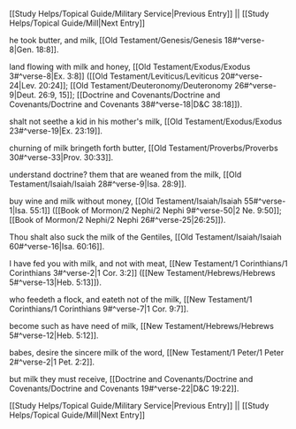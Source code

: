 [[Study Helps/Topical Guide/Military Service|Previous Entry]]  ||  [[Study Helps/Topical Guide/Mill|Next Entry]]

 he took butter, and milk, [[Old Testament/Genesis/Genesis 18#^verse-8|Gen. 18:8]].

 land flowing with milk and honey, [[Old Testament/Exodus/Exodus 3#^verse-8|Ex. 3:8]] ([[Old Testament/Leviticus/Leviticus 20#^verse-24|Lev. 20:24]]; [[Old Testament/Deuteronomy/Deuteronomy 26#^verse-9|Deut. 26:9, 15]]; [[Doctrine and Covenants/Doctrine and Covenants/Doctrine and Covenants 38#^verse-18|D&C 38:18]]).

 shalt not seethe a kid in his mother's milk, [[Old Testament/Exodus/Exodus 23#^verse-19|Ex. 23:19]].

 churning of milk bringeth forth butter, [[Old Testament/Proverbs/Proverbs 30#^verse-33|Prov. 30:33]].

 understand doctrine? them that are weaned from the milk, [[Old Testament/Isaiah/Isaiah 28#^verse-9|Isa. 28:9]].

 buy wine and milk without money, [[Old Testament/Isaiah/Isaiah 55#^verse-1|Isa. 55:1]] ([[Book of Mormon/2 Nephi/2 Nephi 9#^verse-50|2 Ne. 9:50]]; [[Book of Mormon/2 Nephi/2 Nephi 26#^verse-25|26:25]]).

 Thou shalt also suck the milk of the Gentiles, [[Old Testament/Isaiah/Isaiah 60#^verse-16|Isa. 60:16]].

 I have fed you with milk, and not with meat, [[New Testament/1 Corinthians/1 Corinthians 3#^verse-2|1 Cor. 3:2]] ([[New Testament/Hebrews/Hebrews 5#^verse-13|Heb. 5:13]]).

 who feedeth a flock, and eateth not of the milk, [[New Testament/1 Corinthians/1 Corinthians 9#^verse-7|1 Cor. 9:7]].

 become such as have need of milk, [[New Testament/Hebrews/Hebrews 5#^verse-12|Heb. 5:12]].

 babes, desire the sincere milk of the word, [[New Testament/1 Peter/1 Peter 2#^verse-2|1 Pet. 2:2]].

 but milk they must receive, [[Doctrine and Covenants/Doctrine and Covenants/Doctrine and Covenants 19#^verse-22|D&C 19:22]].

[[Study Helps/Topical Guide/Military Service|Previous Entry]]  ||  [[Study Helps/Topical Guide/Mill|Next Entry]]